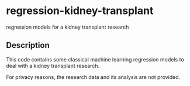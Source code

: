 # regression-kidney-transplant
regression models for a kidney transplant research

## Description
This code contains some classical machine learning regression models to deal with a kidney transplant research.

For privacy reasons, the research data and its analysis are not provided.
